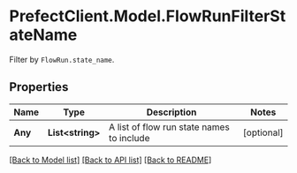 # PrefectClient.Model.FlowRunFilterStateName
Filter by `FlowRun.state_name`.

## Properties

Name | Type | Description | Notes
------------ | ------------- | ------------- | -------------
**Any** | **List&lt;string&gt;** | A list of flow run state names to include | [optional] 

[[Back to Model list]](../README.md#documentation-for-models) [[Back to API list]](../README.md#documentation-for-api-endpoints) [[Back to README]](../README.md)


